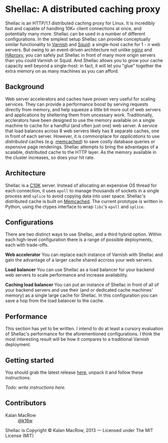 # Shellac: A distributed caching proxy

Shellac is an HTTP/1.1 distributed caching proxy for Linux. It is incredibly fast and capable of handling 10K+ client connections at once, and potentially many more. Shellac can be used in a number of different configurations. In the simplest setup Shellac can provide conceptually similar functionality to <a href="#">Varnish</a> and <a href="#">Squid</a>: a single-host cache for 1 - <i>n</i> web servers. But owing to an event-driven architecture not unlike <a href="#">nginx</a> and <a href="#">HAproxy</a>, you can safely put Shellac in front of many more origin servers than you could Varnish or Squid. And Shellac allows you to grow your cache capacity well beyond a single-host: in fact, it will let you "glue" together the extra memory on as many machines as you can afford.    

## Background

Web server accelerators and caches have proven very useful for scaling services. They can provide a performance boost by serving requests directly from memory, and help squeeze a little bit more out of web servers and applications by sheltering them from uncessary work. Traditionally, acclerators have been designed to use the memory available on a single machine to cache for a handful (and often just one) web server. A service that load balances across 8 web servers likely has 8 separate caches, one in front of each server. However, it is commonplace for <i>applications</i> to use <i>distributed</i> caches (e.g. <a href="#">memcached</a>) to save costly database queries or expensive page renderings. Shellac attempts to bring the advantages of a scalable, distributed cache to the HTTP layer. As the memory available in the cluster increases, so does your hit rate.

## Architecture

Shellac is a <a href="#">C10K</a> server. Instead of allocating an expensive OS thread for each connection, it uses <code>epoll</code> to manage thousands of sockets in a single process and <code>splice</code> to avoid copying data into user space. Shellac's distributed cache is built on <a href="#">Memcached</a>. The current prototype is written in Python, using the ctypes interface to wrap <code>libc</code>'s <code>epoll</code> and <code>splice</code>.

## Configurations

There are two distinct ways to use Shellac, and a third hybrid option. Within each high-level configuration there is a range of possible deployments, each with trade-offs. 

<b>Web accelerator</b>
You can replace each instance of Varnish with Shellac and gain the advantage of a larger cache shared accross your web servers. 

<b>Load balancer</b>
You can use Shellac as a load balancer for your backend web servers to scale performance and increase availability.

<b>Caching load balancer</b>
You can put an instance of Shellac in front of all of your backend servers and use their (and or dedicated cache machines' memory) as a single large cache for Shellac. In this configuration you can save a hop from the load balancer to the cache.

## Performance

This section has yet to be written. I intend to do at least a cursory evaluation of Shellac's performance for the aforementioned configurations. I think the most interesting result will be how it compares to a traditional Varnish deployment.

## Getting started

You should grab the latest release <a href="https://github.com/kmacrow/Shellac/releases">here</a>, unpack it and follow these instructions:

<i>Todo: write instructions here.</i>

## Contributors

<dl>
	<dt>Kalan MacRow</dt>
	<dd><a href="#">@k16w</a></dd>
</dl>

Shellac is Copyright &copy; Kalan MacRow, 2013 &mdash; Licensed under The MIT License (MIT)




